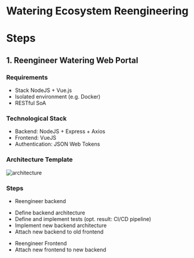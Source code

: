 # Watering Ecosystem Reengineering

# Steps

##  1. Reengineer Watering Web Portal 
### Requirements 
* Stack NodeJS + Vue.js
* Isolated environment (e.g. Docker)
* RESTful SoA
 

### Technological Stack
* Backend: NodeJS + Express + Axios
* Frontend: VueJS
* Authentication: JSON Web Tokens
 
### Architecture Template
![architecture](https://github.com/ManuelePasini/watering_web_refactoring/assets/62949013/39353053-77f0-4c7c-8f8b-03da535f67de)

### Steps
* Reengineer backend
- Define backend architecture
- Define and implement tests (opt. result: CI/CD pipeline)
- Implement new backend architecture
- Attach new backend to old frontend
* Reengineer Frontend
* Attach new frontend to new backend
